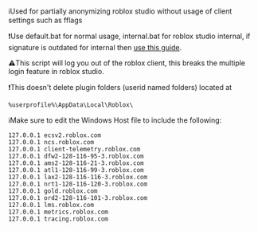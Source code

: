 ℹ️Used for partially anonymizing roblox studio without usage of client settings such as fflags

❗Use default.bat for normal usage, internal.bat for roblox studio internal, if signature is outdated for internal then [use this guide](https://github.com/7ap/internal-studio-patcher/wiki/Updating).

⚠️This script will log you out of the roblox client, this breaks the multiple login feature in roblox studio.

❗This doesn't delete plugin folders (userid named folders) located at 
```
%userprofile%\AppData\Local\Roblox\
```
ℹ️Make sure to edit the Windows Host file to include the following:

```
127.0.0.1 ecsv2.roblox.com
127.0.0.1 ncs.roblox.com
127.0.0.1 client-telemetry.roblox.com
127.0.0.1 dfw2-128-116-95-3.roblox.com
127.0.0.1 ams2-128-116-21-3.roblox.com
127.0.0.1 atl1-128-116-99-3.roblox.com
127.0.0.1 lax2-128-116-116-3.roblox.com
127.0.0.1 nrt1-128-116-120-3.roblox.com
127.0.0.1 gold.roblox.com
127.0.0.1 ord2-128-116-101-3.roblox.com
127.0.0.1 lms.roblox.com
127.0.0.1 metrics.roblox.com
127.0.0.1 tracing.roblox.com
```
